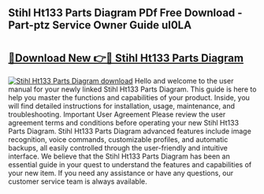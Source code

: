 ## Stihl Ht133 Parts Diagram PDf Free Download - Part-ptz Service Owner Guide uI0LA

# <h2><a href="http://dfmyg1z.blite.top/?on=Stihl+Ht133+Parts+Diagram">🔗Download New 👉🔴 Stihl Ht133 Parts Diagram</a></h2>

[![Stihl Ht133 Parts Diagram download](https://i.imgur.com/lujVjoI.png)](http://dfmyg1z.blite.top/?on=Stihl+Ht133+Parts+Diagram)
Hello and welcome to the user manual for your newly linked Stihl Ht133 Parts Diagram. This guide is here to help you master the functions and capabilities of your product. Inside, you will find detailed instructions for installation, usage, maintenance, and troubleshooting. Important User Agreement Please review the user agreement terms and conditions before operating your new Stihl Ht133 Parts Diagram. Stihl Ht133 Parts Diagram advanced features include image recognition, voice commands, customizable profiles, and automatic backups, all easily controlled through the user-friendly and intuitive interface. We believe that the Stihl Ht133 Parts Diagram has been an essential guide in your quest to understand the features and capabilities of your new item. If you need any assistance or have any questions, our customer service team is always available.
